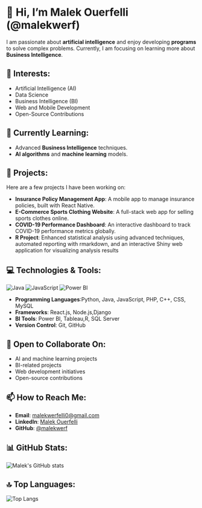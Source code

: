 # 👋 Hi, I’m Malek Ouerfelli (@malekwerf)

I am passionate about **artificial intelligence** and enjoy developing **programs** to solve complex problems. Currently, I am focusing on learning more about **Business Intelligence**.

## 👀 Interests:
- Artificial Intelligence (AI)
- Data Science
- Business Intelligence (BI)
- Web and Mobile Development
- Open-Source Contributions

## 🌱 Currently Learning:
- Advanced **Business Intelligence** techniques.
- **AI algorithms** and **machine learning** models.

## 💼 Projects:
Here are a few projects I have been working on:
- **Insurance Policy Management App**: A mobile app to manage insurance policies, built with React Native.
- **E-Commerce Sports Clothing Website**: A full-stack web app for selling sports clothes online.
- **COVID-19 Performance Dashboard**: An interactive dashboard to track COVID-19 performance metrics globally.
- **R Project**: Enhanced statistical analysis using advanced techniques, automated reporting with rmarkdown, and an interactive Shiny web application for visualizing analysis results

## 💻 Technologies & Tools:

![Java](https://img.shields.io/badge/Java-ED8B00?style=for-the-badge&logo=java&logoColor=white)
![JavaScript](https://img.shields.io/badge/JavaScript-F7DF1E?style=for-the-badge&logo=javascript&logoColor=black)
![Power BI](https://img.shields.io/badge/PowerBI-F2C811?style=for-the-badge&logo=powerbi&logoColor=black)

- **Programming Languages**:Python, Java, JavaScript, PHP, C++, CSS, MySQL
- **Frameworks**: React.js, Node.js,Django
- **BI Tools**: Power BI, Tableau,R, SQL Server
- **Version Control**: Git, GitHub

## 💞️ Open to Collaborate On:
- AI and machine learning projects
- BI-related projects
- Web development initiatives
- Open-source contributions

## 📫 How to Reach Me:
- **Email**: malekwerfelli0@gmail.com
- **LinkedIn**: [Malek Ouerfelli]([https://www.linkedin.com/in/malek-ouerfelli](https://www.linkedin.com/in/malek-werfelli-585a19221/))
- **GitHub**: [@malekwerf](https://github.com/malekwerf)

## 📊 GitHub Stats:
![Malek's GitHub stats](https://github-readme-stats.vercel.app/api?username=malekwerf&show_icons=true&theme=radical)

## 🔝 Top Languages:
![Top Langs](https://github-readme-stats.vercel.app/api/top-langs/?username=malekwerf&layout=compact&theme=radical)

